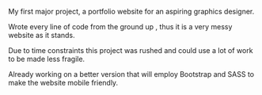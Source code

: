 My first major project, a portfolio website for an aspiring graphics designer.

Wrote every line of code from the ground up , thus it is a very messy website as it stands.

Due to time constraints this project was rushed and could use a lot of work to be made less fragile.

Already working on a better version that will employ Bootstrap and SASS to make the website mobile friendly.
